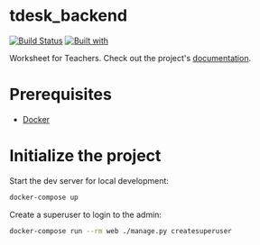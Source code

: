 # tdesk_backend

[![Build Status](https://travis-ci.org/hoetaek/tdesk_backend.svg?branch=master)](https://travis-ci.org/hoetaek/tdesk_backend)
[![Built with](https://img.shields.io/badge/Built_with-Cookiecutter_Django_Rest-F7B633.svg)](https://github.com/agconti/cookiecutter-django-rest)

Worksheet for Teachers. Check out the project's [documentation](http://hoetaek.github.io/tdesk_backend/).

# Prerequisites

- [Docker](https://docs.docker.com/docker-for-mac/install/)

# Initialize the project

Start the dev server for local development:

```bash
docker-compose up
```

Create a superuser to login to the admin:

```bash
docker-compose run --rm web ./manage.py createsuperuser
```
